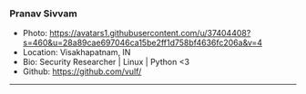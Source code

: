 ### Pranav Sivvam
- Photo: https://avatars1.githubusercontent.com/u/37404408?s=460&u=28a89cae697046ca15be2ff1d758bf4636fc206a&v=4
- Location: Visakhapatnam, IN
- Bio: Security Researcher | Linux | Python <3
- Github: https://github.com/vulf/
***
